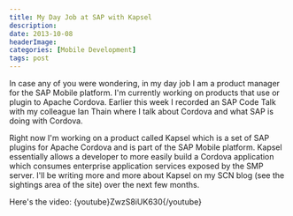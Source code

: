 ```yaml
---
title: My Day Job at SAP with Kapsel
description: 
date: 2013-10-08
headerImage: 
categories: [Mobile Development]
tags: post
---
```


In case any of you were wondering, in my day job I am a product manager for the SAP Mobile platform. I'm currently working on products that use or plugin to Apache Cordova. Earlier this week I recorded an SAP Code Talk with my colleague Ian Thain where I talk about Cordova and what SAP is doing with Cordova.

Right now I'm working on a product called Kapsel which is a set of SAP plugins for Apache Cordova and is part of the SAP Mobile platform. Kapsel essentially allows a developer to more easily build a Cordova application which consumes enterprise application services exposed by the SMP server. I'll be writing more and more about Kapsel on my SCN blog (see the sightings area of the site) over the next few months.

Here's the video: {youtube}ZwzS8iUK630{/youtube}